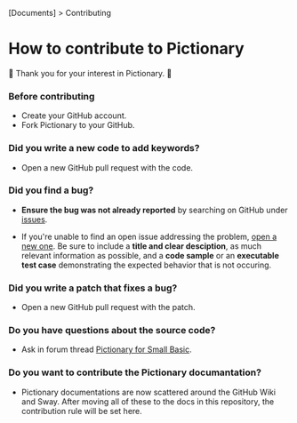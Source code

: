 [Documents] > Contributing

# How to contribute to Pictionary

:tada: Thank you for your interest in Pictionary. :tada:

### Before contributing

- Create your GitHub account.
- Fork Pictionary to your GitHub. 

### Did you write a new code to add keywords?

- Open a new GitHub pull request with the code. 

### Did you find a bug?

- **Ensure the bug was not already reported** by searching on GitHub under [issues](https://github.com/nonkitMac/Pictionary/issues).

- If you're unable to find an open issue addressing the problem, [open a new one](https://github.com/nonkitMac/Pictionary/issues/new).  Be sure to include a **title and clear desciption**, as much relevant information as possible, and a **code sample** or an **executable test case** demonstrating the expected behavior that is not occuring.

### Did you write a patch that fixes a bug?

- Open a new GitHub pull request with the patch.

### Do you have questions about the source code?

- Ask in forum thread [Pictionary for Small Basic](https://social.msdn.microsoft.com/Forums/en-US/ca7f175d-fb30-44b8-a47f-64d68f95725d/pictionary-for-small-basic?forum=smallbasic).

### Do you want to contribute the Pictionary documantation?

- Pictionary documentations are now scattered around the GitHub Wiki and Sway. After moving all of these to the docs in this repository, the contribution rule will be set here.
